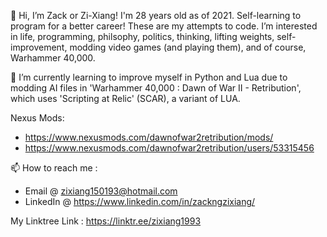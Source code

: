 👋 Hi, I’m Zack or Zi-Xiang! I'm 28 years old as of 2021. Self-learning to program for a better career! These are my attempts to code.
I’m interested in life, programming, philsophy, politics, thinking, lifting weights, self-improvement, modding video games (and playing them), and of course, Warhammer 40,000. 

💞️ I’m currently learning to improve myself in Python and Lua due to modding AI files in 'Warhammer 40,000 : Dawn of War II - Retribution', which uses 'Scripting at Relic' (SCAR), a variant of LUA. 

Nexus Mods:

* https://www.nexusmods.com/dawnofwar2retribution/mods/
* https://www.nexusmods.com/dawnofwar2retribution/users/53315456

📫 How to reach me : 

* Email     @ zixiang150193@hotmail.com
* LinkedIn  @ https://www.linkedin.com/in/zackngzixiang/

My Linktree Link : https://linktr.ee/zixiang1993

<!---
zixiang1993/zixiang1993 is a ✨ special ✨ repository because its `README.md` (this file) appears on your GitHub profile.
You can click the Preview link to take a look at your changes.
--->


